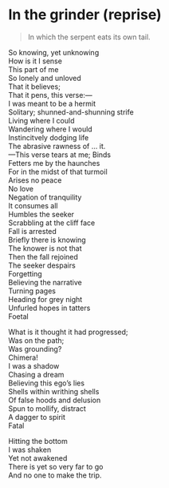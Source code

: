 # In the grinder (reprise)  
> In which the serpent eats its own tail.  

So knowing, yet unknowing   
How is it I sense  
This part of me  
So lonely and unloved  
That it believes;  
That it pens, this verse:—  
I was meant to be a hermit  
Solitary; shunned-and-shunning strife  
Living where I could  
Wandering where I would  
Instincitvely dodging life  
The abrasive rawness of … it.  
—This verse tears at me; Binds   
Fetters me by the haunches  
For in the midst of that turmoil  
Arises no peace  
No love  
Negation of tranquility  
It consumes all  
Humbles the seeker   
Scrabbling at the cliff face  
Fall is arrested  
Briefly there is knowing   
The knower is not that  
Then the fall rejoined   
The seeker despairs  
Forgetting   
Believing the narrative  
Turning pages   
Heading for grey night  
Unfurled hopes in tatters  
Foetal  
  
What is it thought it had progressed;  
Was on the path;  
Was grounding?  
Chimera!  
I was a shadow   
Chasing a dream  
Believing this ego’s lies  
Shells within writhing shells  
Of false hoods and delusion  
Spun to mollify, distract  
A dagger to spirit  
Fatal  
  
Hitting the bottom  
I was shaken  
Yet not awakened  
There is yet so very far to go  
And no one to make the trip.   
  
